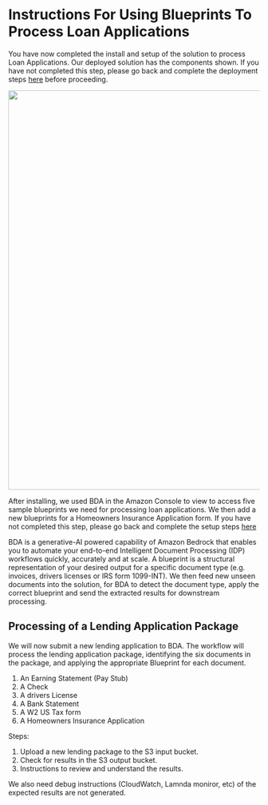 # Instructions For Using Blueprints To Process Loan Applications

You have now completed the install and setup of the solution to process Loan Applications. Our deployed solution has the components shown. If you have not completed this step, please go back and complete the deployment steps [here](./deployment-readme.md) before proceeding. 

<img src="../assets/img/guidance-for-document-processing-using-amazon-bedrock-keystone-flow-1.png" width="800" />

After installing, we used BDA in the Amazon Console to view  to access five sample blueprints we need for processing loan applications. We then add a new blueprints for a Homeowners Insurance Application form. If you have not completed this step, please go back and complete the setup steps [here](./console-blueprint-instructions.md)


BDA is a generative-AI powered capability of Amazon Bedrock that enables you to automate your end-to-end Intelligent Document Processing (IDP) workflows quickly, accurately and at scale. A blueprint is a structural representation of your desired output for a specific document type (e.g. invoices, drivers licenses or IRS form 1099-INT). We then feed new unseen documents into the solution, for BDA to detect the document type, apply the correct blueprint and send the extracted results for downstream processing.


## Processing of a Lending Application Package

We will now submit a new lending application to BDA. The workflow will process the lending application package, identifying the six documents in the package, and applying the appropriate Blueprint for each document. 

1.  An Earning Statement (Pay Stub)
2.  A Check
3.  A drivers License
4.  A Bank Statement
5.  A W2 US Tax form
6.  A Homeowners Insurance Application

Steps:
1. Upload a new lending package to the S3 input bucket. 
2. Check for results in the S3 output bucket. 
3. Instructions to review and understand the results. 

We also need debug instructions (CloudWatch, Lamnda moniror, etc) of the expected results are not generated. 
